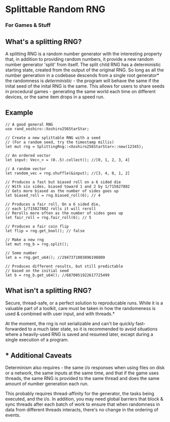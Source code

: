 # Splittable Random RNG
### For Games & Stuff

## What's a splitting RNG?

A splitting RNG is a random number generator with the interesting property that, in addition to providing random numbers, it provide a new random number generator 'split' from itself. The split child RNG has a deterministic starting state, created from the output of the original RNG. So long as all the number generation in a codebase descends from a single root generator\* the randomness is *deterministic* - the program will behave the same if the inital seed of the inital RNG is the same. This allows for users to share seeds in procedural games - generating the same world each time on different devices, or the same item drops in a speed run.

## Example

```
// A good general RNG
use rand_xoshiro::Xoshiro256StarStar;

// Create a new splittable RNG with a seed
// (For a random seed, try the timestamp millis)
let mut rng = SplittingRng::<Xoshiro256StarStar>::new(12345);

// An ordered vector
let input: Vec<_> = (0..5).collect(); //[0, 1, 2, 3, 4]

// A random vector
let random_vec = rng.shuffle(&input); //[3, 4, 0, 1, 2]

// Produces a fast but biased roll on a 6 sided die
// With six sides, biased toward 1 and 2 by 1/715827882
// Gets more biased as the number of sides goes up
let biased_roll = rng.biased_roll(6); // 4

// Produces a fair roll. On a 6 sided die,
// each 1/715827882 rolls it will reroll
// Rerolls more often as the number of sides goes up
let fair_roll = rng.fair_roll(6); // 5

// Produces a fair coin flip
let flip = rng.get_bool(); // false

// Make a new rng
let mut rng_b = rng.split();

// Some number
let a = rng.get_u64(); //2947371003896198809

// Produces different results, but still predictable
// based on the initial seed
let b = rng_b.get_u64(); //6870051922617725499
```

## What isn't a splitting RNG?
Secure, thread-safe, or a perfect solution to reproducable runs. While it is a valuable part of a toolkit, care must be taken in how the randomeness is used & combined with user input, and with threads.\*

At the moment, the rng is not serializable and can't be quickly fast-forwarded to a much later state, so it is recommended to avoid situations where a heavily-used RNG is saved and resumed later, except during a single execution of a program.

## \* Additional Caveats
Determinism also requires - the same i/o responses when using files on disk or a network, the same inputs at the same time, and that if the game uses threads, the same RNG is provided to the same thread and does the same amount of number generation each run.

This probably requires thread-affinity for the generator, the tasks being executed, and the i/o. In addition, you may need global barriers that block & sync threads after each batch of work to ensure that when randomness in data from different threads interacts, there's no change in the ordering of events.

